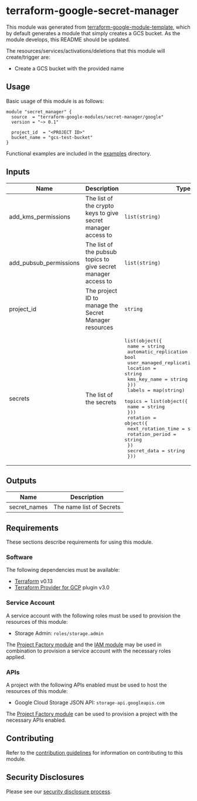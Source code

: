 # terraform-google-secret-manager

This module was generated from [terraform-google-module-template](https://github.com/terraform-google-modules/terraform-google-module-template/), which by default generates a module that simply creates a GCS bucket. As the module develops, this README should be updated.

The resources/services/activations/deletions that this module will create/trigger are:

- Create a GCS bucket with the provided name

## Usage

Basic usage of this module is as follows:

```hcl
module "secret_manager" {
  source  = "terraform-google-modules/secret-manager/google"
  version = "~> 0.1"

  project_id  = "<PROJECT ID>"
  bucket_name = "gcs-test-bucket"
}
```

Functional examples are included in the
[examples](./examples/) directory.

## Inputs

| Name | Description | Type | Default | Required |
|------|-------------|------|---------|:--------:|
| add\_kms\_permissions | The list of the crypto keys to give secret manager access to | `list(string)` | `[]` | no |
| add\_pubsub\_permissions | The list of the pubsub topics to give secret manager access to | `list(string)` | `[]` | no |
| project\_id | The project ID to manage the Secret Manager resources | `string` | n/a | yes |
| secrets | The list of the secrets | <pre>list(object({<br>    name                  = string<br>    automatic_replication = bool<br>    user_managed_replication = list(object({<br>      location     = string<br>      kms_key_name = string<br>    }))<br>    labels = map(string)<br>    topics = list(object({<br>      name = string<br>    }))<br>    rotation = object({<br>      next_rotation_time = string<br>      rotation_period    = string<br>    })<br>    secret_data = string<br>  }))</pre> | `[]` | no |

## Outputs

| Name | Description |
|------|-------------|
| secret\_names | The name list of Secrets |

## Requirements

These sections describe requirements for using this module.

### Software

The following dependencies must be available:

- [Terraform][terraform] v0.13
- [Terraform Provider for GCP][terraform-provider-gcp] plugin v3.0

### Service Account

A service account with the following roles must be used to provision
the resources of this module:

- Storage Admin: `roles/storage.admin`

The [Project Factory module][project-factory-module] and the
[IAM module][iam-module] may be used in combination to provision a
service account with the necessary roles applied.

### APIs

A project with the following APIs enabled must be used to host the
resources of this module:

- Google Cloud Storage JSON API: `storage-api.googleapis.com`

The [Project Factory module][project-factory-module] can be used to
provision a project with the necessary APIs enabled.

## Contributing

Refer to the [contribution guidelines](./CONTRIBUTING.md) for
information on contributing to this module.

[iam-module]: https://registry.terraform.io/modules/terraform-google-modules/iam/google
[project-factory-module]: https://registry.terraform.io/modules/terraform-google-modules/project-factory/google
[terraform-provider-gcp]: https://www.terraform.io/docs/providers/google/index.html
[terraform]: https://www.terraform.io/downloads.html

## Security Disclosures

Please see our [security disclosure process](./SECURITY.md).
